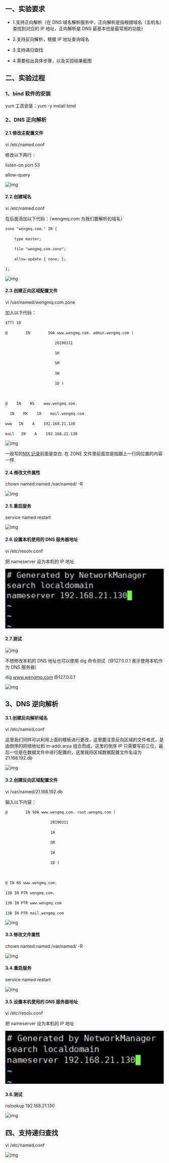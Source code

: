 ## 一、实验要求

- 1.支持正向解析（在 DNS 域名解析服务中，正向解析是指根据域名（主机名）查找到对应的 IP 地址，正向解析是 DNS 最基本也是最常用的功能）

- 2.支持反向解析，根据 IP 地址查询域名

- 3.支持递归查找

- 4.需要给出具体步骤，以及实验结果截图

## 二、实验过程

### 1、bind 软件的安装

yum 工具安装：yum -y install bind

### 2、DNS 正向解析

#### 2.1.修改主配置文件

vi /etc/named.conf

修改以下两行：

listen-on port 53

allow-query

![img](file:////private/var/folders/y3/kp5pt15904g7y0060l093zl80000gn/T/com.kingsoft.wpsoffice.mac/wps-wengmingqiang/ksohtml/wpszyCVM5.jpg)

#### 2.2.创建域名

vi /etc/named.conf

在后面添加以下代码：（wengmq.com 为我们要解析的域名）

```
zone "wengmq.com." IN {

	type master;

	file "wengmq.com.zone";

	allow-update { none; };

};
```

![img](file:////private/var/folders/y3/kp5pt15904g7y0060l093zl80000gn/T/com.kingsoft.wpsoffice.mac/wps-wengmingqiang/ksohtml/wpsTRD3S4.jpg)

#### 2.3.创建正向区域配置文件

vi /var/named/wengmq.com.zone

加入以下代码：

```
$TTl 1D

@        IN        SOA www.wengmq.com. admin.wengmq.com (

                      20190311

                      1H

                      5M

                      1W

                      1D )



@    IN    NS    www.wengmq.com.

  IN    MX    10    mail.wengmq.com.

www   IN    A    192.168.21.130

mail   IN    A    192.168.21.130
```

![img](file:////private/var/folders/y3/kp5pt15904g7y0060l093zl80000gn/T/com.kingsoft.wpsoffice.mac/wps-wengmingqiang/ksohtml/wpsrpvHB1.jpg)

一般写的[MX 记录](https://www.baidu.com/s?wd=MX记录&tn=SE_PcZhidaonwhc_ngpagmjz&rsv_dl=gh_pc_zhidao)前面是空白.
在 ZONE 文件里前面空是指跟上一行同位置的内容一样.

#### 2.4.修改文件属性

chown named:named /var/named/ -R

![img](file:////private/var/folders/y3/kp5pt15904g7y0060l093zl80000gn/T/com.kingsoft.wpsoffice.mac/wps-wengmingqiang/ksohtml/wpshZvzXh.jpg)

#### 2.5.重启服务

service named restart

![img](file:////private/var/folders/y3/kp5pt15904g7y0060l093zl80000gn/T/com.kingsoft.wpsoffice.mac/wps-wengmingqiang/ksohtml/wpsZ8JPLf.jpg)

#### 2.6.设置本机使用的 DNS 服务器地址

vi /etc/resolv.conf

把 nameserver 设为本机的 IP 地址

![image-20220328010522136](../assets/基于bind的DNS解析实验.assets/image-20220328010522136.png)

#### 2.7.测试

![img](file:////private/var/folders/y3/kp5pt15904g7y0060l093zl80000gn/T/com.kingsoft.wpsoffice.mac/wps-wengmingqiang/ksohtml/wpsPgidh3.jpg)

不想修改本机的 DNS 地址也可以使用 dig 命令测试（@127.0.0.1 表示使用本机作为 DNS 服务器）

dig www.wengmq.com @127.0.0.1

![img](file:////private/var/folders/y3/kp5pt15904g7y0060l093zl80000gn/T/com.kingsoft.wpsoffice.mac/wps-wengmingqiang/ksohtml/wpsLi5Pqx.jpg)

## 3、DNS 逆向解析

#### 3.1.创建反向解析域名

vi /etc/named.conf

这里我们同样可以利用上面的模板进行更改，这里要注意反向区域的文件格式，是由倒序的网络地址和 in-addr.arpa 组合而成，这里的倒序 IP 只需要写前三位，最后一位是在数据文件中进行配置的，这里我将区域数据配置文件名设为 21.168.192.db

![img](file:////private/var/folders/y3/kp5pt15904g7y0060l093zl80000gn/T/com.kingsoft.wpsoffice.mac/wps-wengmingqiang/ksohtml/wpsMISG7H.jpg)

#### 3.2.创建反向区域配置文件

vi /var/named/21.168.192.db

输入以下内容：

```
@        IN SOA www.wengmq.com. root.wengmq.com (

                    20190311

                    1H

                    5M

                    1W

                    1D )



@ IN NS www.wengmq.com.

130 IN PTR wengmq.com.

130 IN PTR www.wengmq.com

130 IN PTR mail.wengmq.com
```

![img](file:////private/var/folders/y3/kp5pt15904g7y0060l093zl80000gn/T/com.kingsoft.wpsoffice.mac/wps-wengmingqiang/ksohtml/wpsoMwbAx.jpg)

#### 3.3.修改文件属性

chown named:named /var/named/ -R

![img](file:////private/var/folders/y3/kp5pt15904g7y0060l093zl80000gn/T/com.kingsoft.wpsoffice.mac/wps-wengmingqiang/ksohtml/wpsnP2at7.jpg)

#### 3.4.重启服务

service named restart

![img](file:////private/var/folders/y3/kp5pt15904g7y0060l093zl80000gn/T/com.kingsoft.wpsoffice.mac/wps-wengmingqiang/ksohtml/wpsTozXEk.jpg)

#### 3.5.设置本机使用的 DNS 服务器地址

vi /etc/resolv.conf

把 nameserver 设为本机的 IP 地址

![image-20220328010708784](../assets/基于bind的DNS解析实验.assets/image-20220328010708784.png)

#### 3.6.测试

nslookup 192.168.21.130

![img](file:////private/var/folders/y3/kp5pt15904g7y0060l093zl80000gn/T/com.kingsoft.wpsoffice.mac/wps-wengmingqiang/ksohtml/wpsFS8nRb.jpg)

## 四、支持递归查找

vi /etc/named.conf

![img](file:////private/var/folders/y3/kp5pt15904g7y0060l093zl80000gn/T/com.kingsoft.wpsoffice.mac/wps-wengmingqiang/ksohtml/wpsfz7EdU.jpg)
